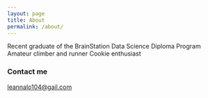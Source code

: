 ```yaml
---
layout: page
title: About
permalink: /about/
---
```


Recent graduate of the BrainStation Data Science Diploma Program
Amateur climber and runner
Cookie enthusiast

### Contact me

[leannalo104@gail.com](mailto:leannalo104@gmail.com)